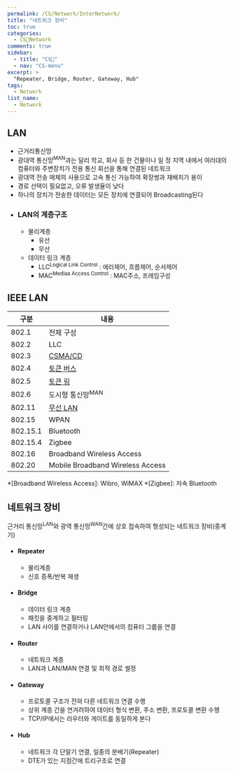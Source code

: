 ```yaml
---
permalink: /CS/Network/InterNetwork/
title: "네트워크 장비"
toc: true
categories:
  - CS🐰Network
comments: true
sidebar:
  - title: "CS🐰"
  - nav: "CS-menu"
excerpt: >
  "Repeater, Bridge, Router, Gateway, Hub"
tags:
  - Network
list_name:
  - Network
---
```



## LAN
- 근거리통신망
- 광대역 통신망<sup>MAN</sup>과는 달리 학교, 회사 등 한 건물이나 일 정 지역 내에서 여러대의 컴퓨터와 주변장치가 전용 통신 회선을 통해 연결된 네트워크
- 광대역 전송 매체의 사용으로 고속 통신 가능하여 확장썽과 재배치가 용이
- 경로 선택이 필요없고, 오류 발생율이 낮다
- 하나의 장치가 전송한 데이터는 모든 장치에 연결되어 Broadcasting된다
- ### LAN의 계층구조
  - 물리계층
    - 유선 
    - 무선
  - 데이터 링크 계층
    - LLC<sup>Logical Link Control</sup> : 에러제어, 흐름제어, 순서제어
    - MAC<sup>Mediaa Access Control</sup> : MAC주소, 프레임구성

## IEEE LAN

| 구분 | 내용 |
|---------|---------|
|802.1|전체 구성|
|802.2|LLC|
|802.3|[CSMA/CD]()|
|802.4|[토큰 버스]()|
|802.5|[토큰 링]()|
|802.6|도시형 통신망<sup>MAN</sup>|
|802.11|[무선 LAN]()|
|802.15|WPAN|
|802.15.1|Bluetooth|
|802.15.4|Zigbee|
|802.16|Broadband Wireless Access|
|802.20|Mobile Broadband Wireless Access|


*[Broadband Wireless Access]: Wibro, WiMAX
*[Zigbee]: 저속 Bluetooth

## 네트워크 장비
근거리 통신망<sup>LAN</sup>와 광역 통신망<sup>WAN</sup>간에 상호 접속하여 형성되는 네트워크 장비(중계기)

- #### Repeater
  - 물리계층
  - 신호 증폭/반복 재생
- #### Bridge
  - 데이터 링크 계층
  - 패킷을 중계하고 필터링
  - LAN 사이를 연결하거나 LAN안에서의 컴퓨터 그룹을 연결
- #### Router
  - 네트워크 계층
  - LAN과 LAN/MAN 연결 및 최적 경로 썰정
- #### Gateway
  - 프로토콜 구조가 전혀 다른 네트워크 연결 수행
  - 상위 계층 간을 연겨려하여 데이터 형식 변환, 주소 변환, 프로토콜 변환 수행
  - TCP/IP에서는 라우터와 게이트를 동일하게 본다
- #### Hub
  - 네트워크 각 단말기 연결, 일종의 분배기(Repeater)
  - DTE가 있는 지점간에 트리구조로 연결
  

